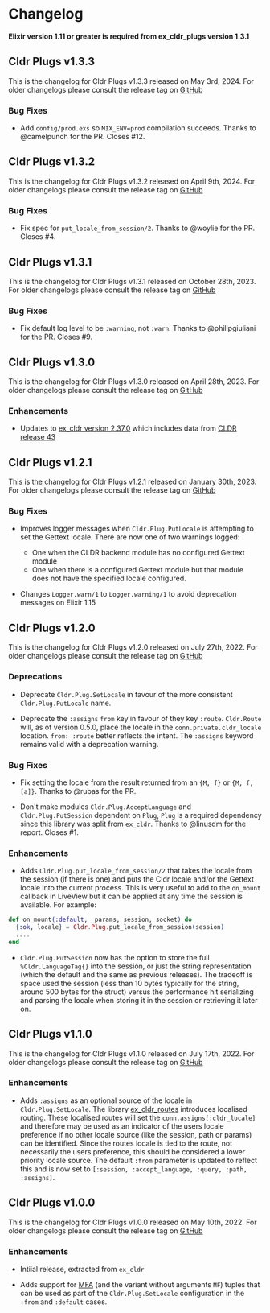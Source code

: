# Changelog

**Elixir version 1.11 or greater is required from ex_cldr_plugs version 1.3.1**

## Cldr Plugs v1.3.3

This is the changelog for Cldr Plugs v1.3.3 released on May 3rd, 2024.  For older changelogs please consult the release tag on [GitHub](https://github.com/elixir-cldr/cldr_plugs/tags)

### Bug Fixes

* Add `config/prod.exs` so `MIX_ENV=prod` compilation succeeds. Thanks to @camelpunch for the PR. Closes #12.

## Cldr Plugs v1.3.2

This is the changelog for Cldr Plugs v1.3.2 released on April 9th, 2024.  For older changelogs please consult the release tag on [GitHub](https://github.com/elixir-cldr/cldr_plugs/tags)

### Bug Fixes

* Fix spec for `put_locale_from_session/2`. Thanks to @woylie for the PR. Closes #4.

## Cldr Plugs v1.3.1

This is the changelog for Cldr Plugs v1.3.1 released on October 28th, 2023.  For older changelogs please consult the release tag on [GitHub](https://github.com/elixir-cldr/cldr_plugs/tags)

### Bug Fixes

* Fix default log level to be `:warning`, not `:warn`. Thanks to @philipgiuliani for the PR. Closes #9.

## Cldr Plugs v1.3.0

This is the changelog for Cldr Plugs v1.3.0 released on April 28th, 2023.  For older changelogs please consult the release tag on [GitHub](https://github.com/elixir-cldr/cldr_plugs/tags)

### Enhancements

* Updates to [ex_cldr version 2.37.0](https://hex.pm/packages/ex_cldr/2.37.0) which includes data from [CLDR release 43](https://cldr.unicode.org/index/downloads/cldr-43)

## Cldr Plugs v1.2.1

This is the changelog for Cldr Plugs v1.2.1 released on January 30th, 2023.  For older changelogs please consult the release tag on [GitHub](https://github.com/elixir-cldr/cldr_plugs/tags)

### Bug Fixes

* Improves logger messages when `Cldr.Plug.PutLocale` is attempting to set the Gettext locale. There are now one of two warnings logged:
  * One when the CLDR backend module has no configured Gettext module
  * One when there is a configured Gettext module but that module does not have the specified locale configured.
  
* Changes `Logger.warn/1` to `Logger.warning/1` to avoid deprecation messages on Elixir 1.15

## Cldr Plugs v1.2.0

This is the changelog for Cldr Plugs v1.2.0 released on July 27th, 2022.  For older changelogs please consult the release tag on [GitHub](https://github.com/elixir-cldr/cldr_plugs/tags)

### Deprecations

* Deprecate `Cldr.Plug.SetLocale` in favour of the more consistent `Cldr.Plug.PutLocale` name.

* Deprecate the `:assigns` `from` key in favour of they key `:route`. `Cldr.Route` will, as of version 0.5.0, place the locale in the `conn.private.cldr_locale` location.  `from: :route` better reflects the intent.  The `:assigns` keyword remains valid with a deprecation warning. 

### Bug Fixes

* Fix setting the locale from the result returned from an `{M, f}` or `{M, f, [a]}`. Thanks to @rubas for the PR.

* Don't make modules `Cldr.Plug.AcceptLanguage` and `Cldr.Plug.PutSession` dependent on `Plug`, `Plug` is a required dependency since this library was split from `ex_cldr`. Thanks to @linusdm for the report. Closes #1.

### Enhancements

* Adds `Cldr.Plug.put_locale_from_session/2` that takes the locale from the session (if there is one) and puts the Cldr locale and/or the Gettext locale into the current process.  This is very useful to add to the `on_mount` callback in LiveView but it can be applied at any time the session is available. For example:
```elixir
def on_mount(:default, _params, session, socket) do
  {:ok, locale} = Cldr.Plug.put_locale_from_session(session)
  ....
end
```

* `Cldr.Plug.PutSession` now has the option to store the full `%Cldr.LanguageTag{}` into the session, or just the string representation (which the default and the same as previous releases). The tradeoff is space used the session (less than 10 bytes typically for the string, around 500 bytes for the struct) versus the performance hit serializing and parsing the locale when storing it in the session or retrieving it later on.

## Cldr Plugs v1.1.0

This is the changelog for Cldr Plugs v1.1.0 released on July 17th, 2022.  For older changelogs please consult the release tag on [GitHub](https://github.com/elixir-cldr/cldr_plugs/tags)

### Enhancements

* Adds `:assigns` as an optional source of the locale in `Cldr.Plug.SetLocale`.  The library [ex_cldr_routes](https://hex.pm/packages/ex_cldr_routes) introduces localised routing. These localised routes will set the `conn.assigns[:cldr_locale]` and therefore may be used as an indicator of the users locale preference if no other locale source (like the session, path or params) can be identified. Since the routes locale is tied to the route, not necessarily the users preference, this should be considered a lower priority locale source.  The default `:from` parameter is updated to reflect this and is now set to `[:session, :accept_language, :query, :path, :assigns]`.

## Cldr Plugs v1.0.0

This is the changelog for Cldr Plugs v1.0.0 released on May 10th, 2022.  For older changelogs please consult the release tag on [GitHub](https://github.com/elixir-cldr/cldr_plugs/tags)

### Enhancements

* Intiial release, extracted from `ex_cldr`

* Adds support for [MFA](https://elixirforum.com/t/documentation-of-what-an-mfa-is/25376) (and the variant without arguments `MF`) tuples that can be used as part of the `Cldr.Plug.SetLocale` configuration in the `:from` and `:default` cases.
